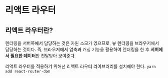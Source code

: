 # 리액트 라우터

## 리액트 라우터란?

렌더링을 서버쪽에서 담당하는 것은 자원 소모가 있으므로, 뷰 렌더링을 브라우저에서 담당하는 것이다. 즉, 브라우저에서 압축과 캐싱 기능을 활용하여 렌더링을 한 후 **서버에서 필요한 데이터**만 전달받아 보여준다.

리액트 라우터를 적용하기 위해선 리액트 라우터 라이브러리를 설치해야 한다.
`yarn add react-router-dom`
